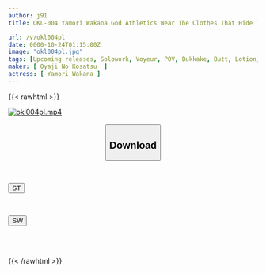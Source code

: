 ```yaml
---
author: j91
title: OKL-004 Yamori Wakana God Athletics Wear The Clothes That Hide The Private Parts Of Beautiful Muscular Athletes From Sports Tanning Are Worn By Girls With Big Breasts, Beautiful Breasts, Shaved Pussies, And Thick Hair, And You Can Enjoy Their Hairy Armpits And Hairy Hair. The Thighs, Buttocks, And Clothed Urination Of Girls In Athletics Uniforms! ! Super Close-ups Of The Tightness Of The Clothes That Fit The Body And POV Shots With Full Clothes

url: /v/okl004pl
date: 0000-10-24T01:15:00Z
image: "okl004pl.jpg"
tags: [Upcoming releases, Solowork, Voyeur, POV, Bukkake, Butt, Lotion, Bloomers, Close Up, Athlete	]
maker: [ Oyaji No Kosatsu  ]
actress: [ Yamori Wakana ]
---
```



{{< rawhtml >}}

<div class="video" data-videoid="pending_link_3.html">
    <a href="javascript:;">
        <img src="/v/okl004pl/okl004pl.jpg" width="WIDTH" height="HEIGHT" alt="okl004pl.mp4" loading="lazy">
    </a>
</div>

<script type="text/javascript" src="https://j91.asia/asset/on-demand-pend.js"></script>

<br>
  <link rel="stylesheet" href="https://j91.asia/asset/bs5.css">
  
  <center>
  <button class="btn btn-primary" type="button" data-bs-toggle="collapse" data-bs-target=".multi-collapse" aria-expanded="false" aria-controls="multiCollapseExample1 multiCollapseExample2"><h2>Download</h2></button></center>
</p>
<div class="row">
  <div class="col">
    <div class="collapse multi-collapse" id="multiCollapseExample1">
      <div class="card card-body">
	      	      <br>
<div class="buttons">  
<p><a href="https://j91.asia/pending_link_3.html" target="_blank"><button class="btn-hover color-3"><i class="fa fa-download"></i> ST</button></a></p></div>
    </div>
  </div>
</div>
  <div class="col">
    <div class="collapse multi-collapse" id="multiCollapseExample2">
      <div class="card card-body">
	      <br>
<div class="buttons">
<p><a href="https://j91.asia/pending_link_3.html" target="_blank"><button class="btn-hover color-2"><i class="fa fa-download"></i> SW</button></a></p></div>
<br><br>
      </div>
    </div>
  </div>
</div>

{{< /rawhtml >}}